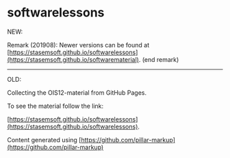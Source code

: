 # softwarelessons


NEW:

Remark (201908): Newer versions can be found at 
[https://stasemsoft.github.io/softwarelessons](https://stasemsoft.github.io/softwarematerial).
(end remark)


-----------------------------------------------------

OLD: 

Collecting the OIS12-material from GitHub Pages.

To see the material follow the link:

[https://stasemsoft.github.io/softwarelessons](https://stasemsoft.github.io/softwarelessons).


Content generated using
[https://github.com/pillar-markup](https://github.com/pillar-markup)
